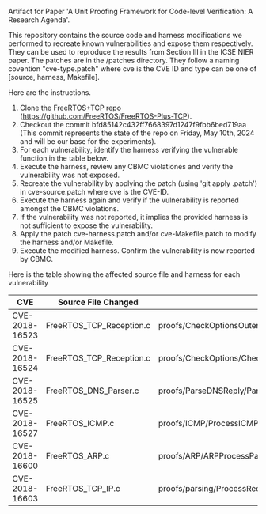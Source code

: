 Artifact for Paper 'A Unit Proofing Framework for Code-level Verification: A Research Agenda'. 

This repository contains the source code and harness modifications we performed to recreate known vulnerabilities and expose them respectively.
They can be used to reproduce the results from Section III in the ICSE NIER paper.
The patches are in the /patches directory.
They follow a naming covention "cve-type.patch" where cve is the CVE ID and type can be one of [source, harness, Makefile].

Here are the instructions.
1. Clone the FreeRTOS+TCP repo (https://github.com/FreeRTOS/FreeRTOS-Plus-TCP).
2. Checkout the commit bfd85142c432ff7668397d1247f9fbb6bed719aa (This commit represents the state of the repo on Friday, May 10th, 2024 and will be our base for the experiments).
3. For each vulnerability, identify the harness verifying the vulnerable function in the table below.
4. Execute the harness, review any CBMC violationes and verify the vulnerability was not exposed.
5. Recreate the vulnerability by applying the patch (using 'git apply <patch-file>.patch') in cve-source.patch where cve is the CVE-ID.
6. Execute the harness again and verify if the vulnerability is reported amongst the CBMC violations.
7. If the vulnerability was not reported, it implies the provided harness is not sufficient to expose the vulnerability.
8. Apply the patch cve-harness.patch and/or cve-Makefile.patch to modify the harness and/or Makefile.
9. Execute the modified harness. Confirm the vulnerability is now reported by CBMC.

Here is the table showing the affected source file and harness for each vulnerability

| CVE               | Source File Changed                           | Harness File Changed                                                                 |
|-------------------|------------------------------------------------|-------------------------------------------------------------------------------------|
| CVE-2018-16523    | FreeRTOS_TCP_Reception.c                       | proofs/CheckOptionsOuter/Makefile.json                                     |
| CVE-2018-16524    | FreeRTOS_TCP_Reception.c                       | proofs/CheckOptions/CheckOptions_harness.c                                 |
| CVE-2018-16525    | FreeRTOS_DNS_Parser.c                          | proofs/ParseDNSReply/ParseDNSReply_harness.c                               |
| CVE-2018-16527    | FreeRTOS_ICMP.c                                | proofs/ICMP/ProcessICMPPacket/ProcessICMPPacket_harness.c                  |
| CVE-2018-16600    | FreeRTOS_ARP.c                                 | proofs/ARP/ARPProcessPacket/ARPProcessPacket_harness.c                     |
| CVE-2018-16603    | FreeRTOS_TCP_IP.c                              | proofs/parsing/ProcessReceivedTCPPacket/ProcessReceivedTCPPacket_harness.c |


